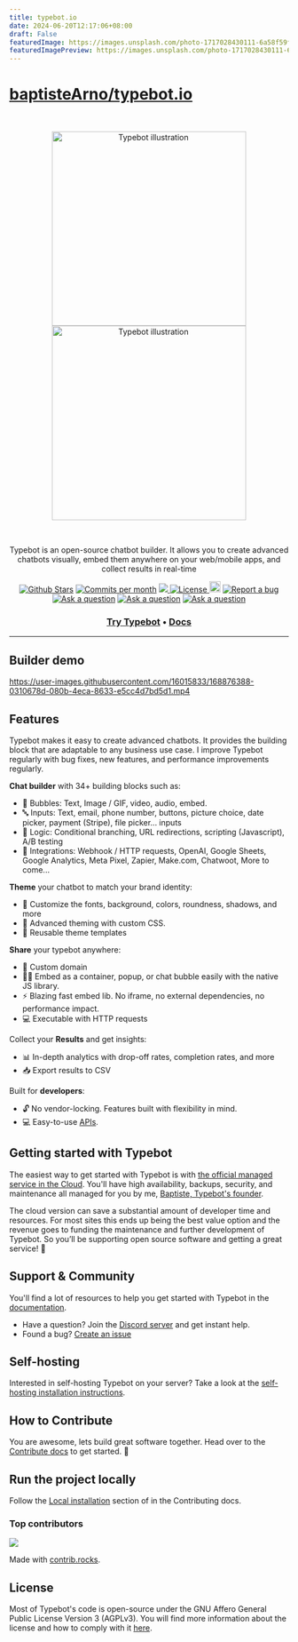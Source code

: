 ```yaml
---
title: typebot.io
date: 2024-06-20T12:17:06+08:00
draft: False
featuredImage: https://images.unsplash.com/photo-1717028430111-6a58f59fa4ea?ixid=M3w0NjAwMjJ8MHwxfHJhbmRvbXx8fHx8fHx8fDE3MTg4NTY5Njl8&ixlib=rb-4.0.3
featuredImagePreview: https://images.unsplash.com/photo-1717028430111-6a58f59fa4ea?ixid=M3w0NjAwMjJ8MHwxfHJhbmRvbXx8fHx8fHx8fDE3MTg4NTY5Njl8&ixlib=rb-4.0.3
---
```


# [baptisteArno/typebot.io](https://github.com/baptisteArno/typebot.io)

<br />
<p align="center">
  <a href="https://typebot.io/#gh-light-mode-only" target="_blank">
    <img src="./.github/images/logo-light.png" alt="Typebot illustration" width="350px">
  </a>
  <a href="https://typebot.io/#gh-dark-mode-only" target="_blank">
    <img src="./.github/images/logo-dark.png" alt="Typebot illustration" width="350px">
  </a>
</p>
<br />

<p align="center">
Typebot is an open-source chatbot builder. It allows you to create advanced chatbots visually, embed them anywhere on your web/mobile apps, and collect results in real-time
</p>

<p align="center">
<a href="https://github.com/baptistearno/typebot.io/stargazers"><img src="https://img.shields.io/github/stars/baptistearno/typebot.io" alt="Github Stars"></a>
</a>
<a href="https://github.com/baptistearno/typebot.io/pulse"><img src="https://img.shields.io/github/commit-activity/m/baptistearno/typebot.io" alt="Commits per month"></a>
<a href="https://docs.typebot.io/self-hosting/guides/docker">
<img src="https://img.shields.io/docker/pulls/baptistearno/typebot-builder">
</a>
<a href="https://github.com/baptistearno/typebot.io/blob/main/LICENSE"><img src="https://img.shields.io/badge/license-AGPLv3-purple" alt="License">
<a href="https://status.typebot.io"><img height="20px" src="https://betteruptime.com/status-badges/v1/monitor/a9kf.svg" alt="Uptime"></a>
<a href="https://github.com/baptisteArno/typebot.io/issues/new"><img src="https://img.shields.io/badge/Report a bug-Github-%231F80C0" alt="Report a bug"></a>
<a href="https://github.com/baptisteArno/typebot.io/discussions/new?category=q-a"><img src="https://img.shields.io/badge/Ask a question-Github-%231F80C0" alt="Ask a question"></a>
<a href="https://console.algora.io/org/typebot/bounties?status=open"><img src="https://img.shields.io/endpoint?url=https%3A%2F%2Fconsole.algora.io%2Fapi%2Fshields%2Ftypebot%2Fbounties%3Fstatus%3Dopen" alt="Ask a question"></a>
<a href="https://typebot.io/discord"><img src="https://img.shields.io/badge/Join community-Discord-%23404EED" alt="Ask a question"></a>

</p>

<h3 align="center">
  <b><a href="https://app.typebot.io/register">Try Typebot</a></b>
  •
  <b><a href="https://docs.typebot.io/">Docs</a></b>

---

## Builder demo

https://user-images.githubusercontent.com/16015833/168876388-0310678d-080b-4eca-8633-e5cc4d7bd5d1.mp4

## Features

Typebot makes it easy to create advanced chatbots. It provides the building block that are adaptable to any business use case. I improve Typebot regularly with bug fixes, new features, and performance improvements regularly.

**Chat builder** with 34+ building blocks such as:

- 💬 Bubbles: Text, Image / GIF, video, audio, embed.
- 🔤 Inputs: Text, email, phone number, buttons, picture choice, date picker, payment (Stripe), file picker... inputs
- 🧠 Logic: Conditional branching, URL redirections, scripting (Javascript), A/B testing
- 🔌 Integrations: Webhook / HTTP requests, OpenAI, Google Sheets, Google Analytics, Meta Pixel, Zapier, Make.com, Chatwoot, More to come...

**Theme** your chatbot to match your brand identity:

- 🎨 Customize the fonts, background, colors, roundness, shadows, and more
- 💪 Advanced theming with custom CSS.
- 💾 Reusable theme templates

**Share** your typebot anywhere:

- 🔗 Custom domain
- 👨‍💻 Embed as a container, popup, or chat bubble easily with the native JS library.
- ⚡ Blazing fast embed lib. No iframe, no external dependencies, no performance impact.
- 💻 Executable with HTTP requests

Collect your **Results** and get insights:

- 📊 In-depth analytics with drop-off rates, completion rates, and more
- 📥 Export results to CSV

Built for **developers**:

- 🔓 No vendor-locking. Features built with flexibility in mind.
- 💻 Easy-to-use [APIs](https://docs.typebot.io/api-reference).

## Getting started with Typebot

The easiest way to get started with Typebot is with [the official managed service in the Cloud](https://app.typebot.io). You'll have high availability, backups, security, and maintenance all managed for you by me, [Baptiste, Typebot's founder](https://twitter.com/baptisteArno).

The cloud version can save a substantial amount of developer time and resources. For most sites this ends up being the best value option and the revenue goes to funding the maintenance and further development of Typebot.
So you’ll be supporting open source software and getting a great service! 💙

## Support & Community

You'll find a lot of resources to help you get started with Typebot in the [documentation](https://docs.typebot.io/).

- Have a question? Join the [Discord server](https://typebot.io/discord) and get instant help.
- Found a bug? [Create an issue](https://github.com/baptisteArno/typebot.io/issues/new)

## Self-hosting

Interested in self-hosting Typebot on your server? Take a look at the [self-hosting installation instructions](https://docs.typebot.io/self-hosting/get-started).

## How to Contribute

You are awesome, lets build great software together. Head over to the [Contribute docs](https://docs.typebot.io/contribute/overview) to get started. 💪

## Run the project locally

Follow the [Local installation](https://docs.typebot.io/contribute/guides/local-installation) section of in the Contributing docs.

### Top contributors

<a href="https://github.com/baptistearno/typebot.io/graphs/contributors">
  <img src="https://contrib.rocks/image?repo=baptistearno/typebot.io" />
</a>

Made with [contrib.rocks](https://contrib.rocks).

## License

Most of Typebot's code is open-source under the GNU Affero General Public License Version 3 (AGPLv3). You will find more information about the license and how to comply with it [here](https://docs.typebot.io/self-hosting#license-requirements).
